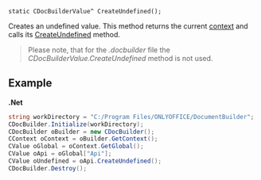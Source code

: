 `static CDocBuilderValue^ CreateUndefined();`

Creates an undefined value. This method returns the current [context](../../CDocBuilderContext/index.md) and calls its [CreateUndefined](../../CDocBuilderContext/CreateUndefined/index.md) method.

> Please note, that for the *.docbuilder* file the *CDocBuilderValue.CreateUndefined* method is not used.

## Example

**.Net**

```cs
string workDirectory = "C:/Program Files/ONLYOFFICE/DocumentBuilder";
CDocBuilder.Initialize(workDirectory);
CDocBuilder oBuilder = new CDocBuilder();
CContext oContext = oBuilder.GetContext();
CValue oGlobal = oContext.GetGlobal();
CValue oApi = oGlobal["Api"];
CValue oUndefined = oApi.CreateUndefined();
CDocBuilder.Destroy();
```
